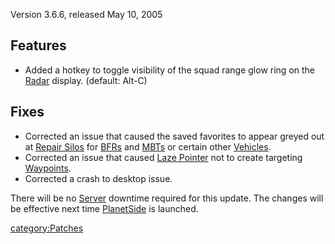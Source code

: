 Version 3.6.6, released May 10, 2005

## Features

- Added a hotkey to toggle visibility of the squad range glow ring on
  the [Radar](Radar.md "wikilink") display. (default: Alt-C)

## Fixes

- Corrected an issue that caused the saved favorites to appear greyed
  out at [Repair Silos](Repair_Silo.md "wikilink") for
  [BFRs](BFR.md "wikilink") and [MBTs](MBT.md "wikilink") or certain other
  [Vehicles](Vehicle.md "wikilink").
- Corrected an issue that caused [Laze
  Pointer](Laze_Pointer.md "wikilink") not to create targeting
  [Waypoints](Waypoint.md "wikilink").
- Corrected a crash to desktop issue.

There will be no [Server](Server.md "wikilink") downtime required for this
update. The changes will be effective next time
[PlanetSide](PlanetSide.md "wikilink") is launched.

[category:Patches](category:Patches.md "wikilink")
